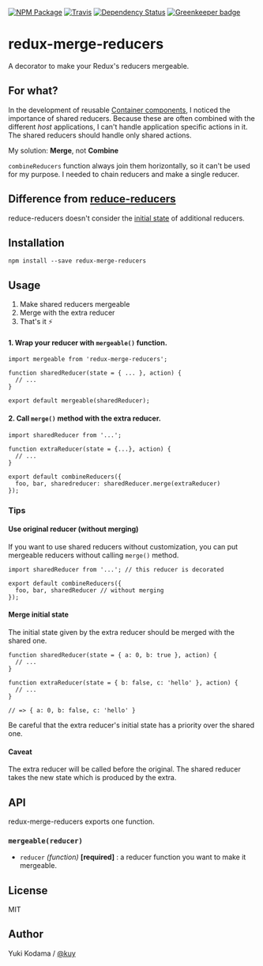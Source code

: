 [![NPM Package][npm_img]][npm_site]
[![Travis][ci_img]][ci_site]
[![Dependency Status][david_img]][david_site]
[![Greenkeeper badge](https://badges.greenkeeper.io/kuy/redux-merge-reducers.svg)](https://greenkeeper.io/)

# redux-merge-reducers

A decorator to make your Redux's reducers mergeable.

## For what?

In the development of reusable [Container components](https://medium.com/@dan_abramov/smart-and-dumb-components-7ca2f9a7c7d0),
I noticed the importance of shared reducers. Because these are often combined with the different *host* applications,
I can't handle application specific actions in it. The shared reducers should handle only shared actions.

My solution: **Merge**, not **Combine**

`combineReducers` function always join them horizontally, so it can't be used for my purpose.
I needed to chain reducers and make a single reducer.

## Difference from [reduce-reducers](https://github.com/acdlite/reduce-reducers)

reduce-reducers doesn't consider the [initial state](#merge-initial-state) of additional reducers.

## Installation

```
npm install --save redux-merge-reducers
```

## Usage

1. Make shared reducers mergeable
2. Merge with the extra reducer
3. That's it :zap:

#### 1. Wrap your reducer with `mergeable()` function.

```es6
import mergeable from 'redux-merge-reducers';

function sharedReducer(state = { ... }, action) {
  // ...
}

export default mergeable(sharedReducer);
```

#### 2. Call `merge()` method with the extra reducer.

```es6
import sharedReducer from '...';

function extraReducer(state = {...}, action) {
  // ...
}

export default combineReducers({
  foo, bar, sharedreducer: sharedReducer.merge(extraReducer)
});
```

### Tips

#### Use original reducer (without merging)

If you want to use shared reducers without customization, you can put mergeable reducers without calling `merge()` method.

```es6
import sharedReducer from '...'; // this reducer is decorated

export default combineReducers({
  foo, bar, sharedReducer // without merging
});
```

#### Merge initial state

The initial state given by the extra reducer should be merged with the shared one.

```es6
function sharedReducer(state = { a: 0, b: true }, action) {
  // ...
}

function extraReducer(state = { b: false, c: 'hello' }, action) {
  // ...
}

// => { a: 0, b: false, c: 'hello' }
```

Be careful that the extra reducer's initial state has a priority over the shared one.

#### Caveat

The extra reducer will be called before the original.
The shared reducer takes the new state which is produced by the extra.

## API

redux-merge-reducers exports one function.

### `mergeable(reducer)`

+ `reducer` *(function)* **[required]** : a reducer function you want to make it mergeable.

## License

MIT

## Author

Yuki Kodama / [@kuy](https://twitter.com/kuy)

[npm_img]: https://img.shields.io/npm/v/redux-merge-reducers.svg
[npm_site]: https://www.npmjs.org/package/redux-merge-reducers
[ci_img]: https://img.shields.io/travis/kuy/redux-merge-reducers/master.svg?style=flat-square
[ci_site]: https://travis-ci.org/kuy/redux-merge-reducers
[david_img]: https://img.shields.io/david/kuy/redux-merge-reducers.svg
[david_site]: https://david-dm.org/kuy/redux-merge-reducers

